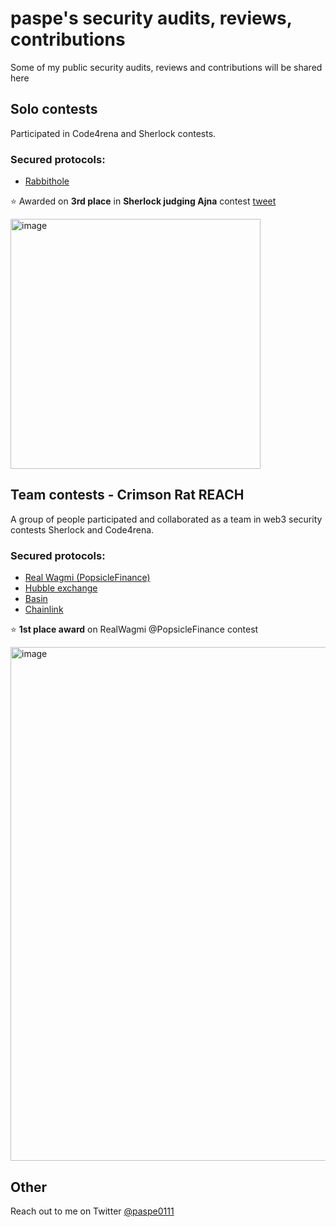 # paspe's security audits, reviews, contributions

Some of my public security audits, reviews and contributions will be shared here

## Solo contests 
Participated in Code4rena and Sherlock contests. 
### Secured protocols:
  *  [Rabbithole](solo.contests/C4-2023-01-rabbithole.md)

⭐   Awarded on **3rd place** in **Sherlock judging Ajna** contest [tweet](https://twitter.com/paspe0111/status/1626867246587838464) 


<img width="400" alt="image" src="https://github.com/petya0111/audits/assets/13080328/1501806f-4a3d-4387-b67f-ccde9a1bb7ab">

## Team contests  - Crimson Rat REACH 
 A group of people participated and collaborated as a team in web3 security contests Sherlock and Code4rena.

 ### Secured protocols:
  *  [Real Wagmi (PopsicleFinance)](team.contests/Sherlock/2023-06-real-wagmi.md)
  *  [Hubble exchange](team.contests/Sherlock/2023-04-hubble-exchange.md)
  *  [Basin](team.contests/C4/2023-07-basin.md)
  *  [Chainlink](team.contests/C4/2023-08-chainlink-findings.md)

 ⭐   **1st place award** on RealWagmi @PopsicleFinance contest 

 
 <img width="822" alt="image" src="https://github.com/petya0111/audits/assets/13080328/a94f99ec-4a5c-4cd5-8b85-8586e29d601c">


## Other

Reach out to me on Twitter [@paspe0111](https://twitter.com/paspe0111)
